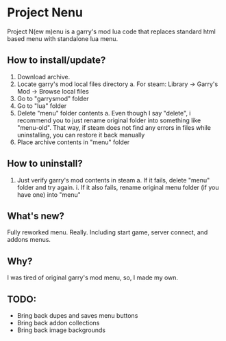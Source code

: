 # Project Nenu
Project N(ew m)enu is a garry's mod lua code that replaces standard html based menu with standalone lua menu.

## How to install/update?
1. Download archive.
2.  Locate garry's mod local files directory
 a. For steam: Library -> Garry's Mod -> Browse local files
3. Go to "garrysmod" folder
4. Go to "lua" folder
5. Delete "menu" folder contents
 a. Even though I say "delete", i recommend you to just rename original folder into something like "menu-old". That way, if steam does not find any errors in files while uninstalling, you can restore it back manually
6. Place archive contents in "menu" folder

## How to uninstall?
1. Just verify garry's mod contents in steam
   a. If it fails, delete "menu" folder and try again.
     i. If it also fails, rename original menu folder (if you have one) into "menu"

## What's new?
Fully reworked menu. Really. Including start game, server connect, and addons menus.

## Why?
I was tired of original garry's mod menu, so, I made my own.

## TODO:
* Bring back dupes and saves menu buttons
* Bring back addon collections
* Bring back image backgrounds
